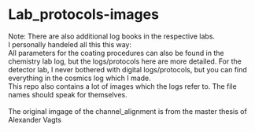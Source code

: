 # Lab_protocols-images
Note: There are also additional log books in the respective labs.\
I personally handeled all this this way:\
All parameters for the coating procedures can also be found in the chemistry lab log, but the logs/protocols here are more detailed. For the detector lab, I never bothered with digital logs/protocols, but you can find everything in the cosmics log which I made.\
This repo also contains a lot of images which the logs refer to. The file names should speak for themselves.\
\
The original imgage of the channel_alignment is from the master thesis of Alexander Vagts
